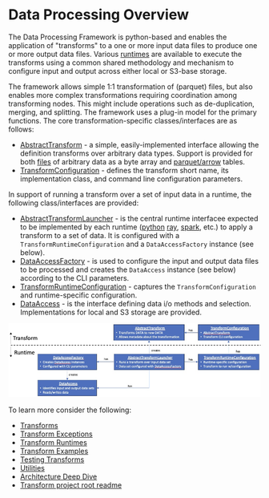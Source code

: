 # Data Processing Overview 
The Data Processing Framework is python-based and enables the 
application of "transforms" to  a one or more input data files 
to produce one or more output data files.
Various [runtimes](transform-runtimes.md) are available to execute
the transforms using a common shared methodology and mechanism
to configure input and output across either local or S3-base storage.

The framework allows simple 1:1 transformation of (parquet) files, but also enables
more complex transformations requiring coordination among transforming nodes.
This might include operations such as de-duplication, merging, and splitting.
The framework uses a plug-in model for the primary functions.  The core
transformation-specific classes/interfaces are as follows:

* [AbstractTransform](../python/src/data_processing/transform/abstract_transform.py) - 
a simple, easily-implemented interface allowing the definition transforms
over arbitrary data types.  Support is provided for both
[files](../python/src/data_processing/transform/binary_transform.py) of arbitrary data as a byte array and 
[parquet/arrow](../python/src/data_processing/transform/table_transform.py) tables.
* [TransformConfiguration](../python/src/data_processing/runtime//transform_configuration.py) - defines
the transform short name, its implementation class,  and command line configuration
parameters.

In support of running a transform over a set of input data in a runtime, the
following class/interfaces are provided:

* [AbstractTransformLauncher](../python/src/data_processing/runtime/transform_launcher.py) - is the central
runtime interfacee expected to be implemented by each runtime ([python](python-runtime.md)
  [ray](ray-runtime.md), [spark](spark-runtime.md), etc.) to apply a transform to a set of data.
  It is configured with a `TransformRuntimeConfiguration` and a `DataAccessFactory` instance (see below).
* [DataAccessFactory](../python/src/data_processing/data_access/data_access_factory_base.py) - is
used to configure the input and output data files to be processed and creates
the `DataAccess` instance (see below) according to the CLI parameters.
* [TransformRuntimeConfiguration](../python/src/data_processing/runtime/runtime_configuration.py) - captures
  the `TransformConfiguration` and runtime-specific configuration.
* [DataAccess](../python/src/data_processing/data_access/data_access.py) - is
  the interface defining data i/o methods and selection.  Implementations for local
  and S3 storage are provided.

![Core Framework Classes](foundation-classes.jpg)

To learn more consider the following:

* [Transforms](transforms.md)
* [Transform Exceptions](transform-exceptions.md)
* [Transform Runtimes](transform-runtimes.md)
* [Transform Examples](transform-tutorial-examples.md)
* [Testing Transforms](transform-testing.md)
* [Utilities](transformer-utilities.md)
* [Architecture Deep Dive](architecture.md)
* [Transform project root readme](../../transforms/README.md)

